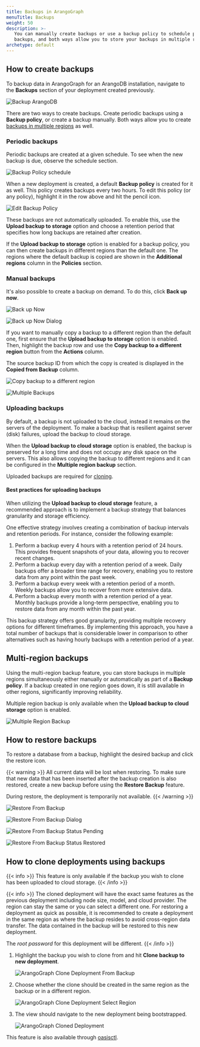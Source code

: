 ```yaml
---
title: Backups in ArangoGraph
menuTitle: Backups
weight: 50
description: >-
   You can manually create backups or use a backup policy to schedule periodic
   backups, and both ways allow you to store your backups in multiple regions simultaneously
archetype: default
---
```

## How to create backups

To backup data in ArangoGraph for an ArangoDB installation, navigate to the
**Backups** section of your deployment created previously.

![Backup ArangoDB](../../images/arangograph-backup-section.png)

There are two ways to create backups. Create periodic backups using a
**Backup policy**, or create a backup manually.
Both ways allow you to create [backups in multiple regions](#multi-region-backups)
as well.

### Periodic backups

Periodic backups are created at a given schedule. To see when the new backup is
due, observe the schedule section.

![Backup Policy schedule](../../images/arangograph-backup-policy-schedule.png)

When a new deployment is created, a default **Backup policy** is created for it
as well. This policy creates backups every two hours. To edit this policy
(or any policy), highlight it in the row above and hit the pencil icon.

![Edit Backup Policy](../../images/arangograph-edit-backup-policy.png)

These backups are not automatically uploaded. To enable this, use the
**Upload backup to storage** option and choose a retention period that
specifies how long backups are retained after creation. 

If the **Upload backup to storage** option is enabled for a backup policy,
you can then create backups in different regions than the default one.
The regions where the default backup is copied are shown in the
**Additional regions** column in the **Policies** section.

### Manual backups

It's also possible to create a backup on demand. To do this, click **Back up now**.

![Back up Now](../../images/arangograph-back-up-now.png)

![Back up Now Dialog](../../images/arangograph-back-up-now-dialog.png)

If you want to manually copy a backup to a different region than the default
one, first ensure that the **Upload backup to storage** option is enabled.
Then, highlight the backup row and use the
**Copy backup to a different region** button from the **Actions** column. 

The source backup ID from
which the copy is created is displayed in the **Copied from Backup** column.

![Copy backup to a different region](../../images/arangograph-copy-backup-different-region.png)

![Multiple Backups](../../images/arangograph-multiple-backups.png)

### Uploading backups

By default, a backup is not uploaded to the cloud, instead it remains on the
servers of the deployment. To make a backup that is resilient against server
(disk) failures, upload the backup to cloud storage. 

When the **Upload backup to cloud storage** option is enabled, the backup is
preserved for a long time and does not occupy any disk space on the servers.
This also allows copying the backup to different regions and it can be
configured in the **Multiple region backup** section.

Uploaded backups are
required for [cloning](#how-to-clone-deployments-using-backups).

#### Best practices for uploading backups

When utilizing the **Upload backup to cloud storage** feature, a recommended
approach is to implement a backup strategy that balances granularity and storage
efficiency.

One effective strategy involves creating a combination of backup intervals and
retention periods. For instance, consider the following example:

1. Perform a backup every 4 hours with a retention period of 24 hours. This
   provides frequent snapshots of your data, allowing you to recover recent
   changes.
2. Perform a backup every day with a retention period of a week. Daily backups
   offer a broader time range for recovery, enabling you to restore data from
   any point within the past week.
3. Perform a backup every week with a retention period of a month. Weekly
   backups allow you to recover from more extensive data.
4. Perform a backup every month with a retention period of a year. Monthly 
   backups provide a long-term perspective, enabling you to restore data from
   any month within the past year.

This backup strategy offers good granularity, providing multiple recovery
options for different timeframes. By implementing this approach, you have a 
total number of backups that is considerable lower in comparison to other
alternatives such as having hourly backups with a retention period of a year.

## Multi-region backups

Using the multi-region backup feature, you can store backups in multiple regions
simultaneously either manually or automatically as part of a **Backup policy**.
If a backup created in one region goes down, it is still available in other
regions, significantly improving reliability. 

Multiple region backup is only available when the
**Upload backup to cloud storage** option is enabled.

![Multiple Region Backup](../../images/arangograph-multi-region-backup.png)

## How to restore backups

To restore a database from a backup, highlight the desired backup and click the restore icon.

{{< warning >}}
All current data will be lost when restoring. To make sure that new data that
has been inserted after the backup creation is also restored, create a new 
backup before using the **Restore Backup** feature. 

During restore, the deployment is temporarily not available.
{{< /warning >}}

![Restore From Backup](../../images/arangograph-restore-from-backup.png)

![Restore From Backup Dialog](../../images/arangograph-restore-from-backup-dialog.png)

![Restore From Backup Status Pending](../../images/arangograph-restore-from-backup-status-pending.png)

![Restore From Backup Status Restored](../../images/arangograph-restore-from-backup-status-restored.png)

## How to clone deployments using backups

{{< info >}}
This feature is only available if the backup you wish to clone has been
uploaded to cloud storage.
{{< /info >}}

{{< info >}}
The cloned deployment will have the exact same features as the previous
deployment including node size, model, and cloud provider. The region
can stay the same or you can select a different one.
For restoring a deployment as quick as possible, it is recommended to create a
deployment in the same region as where the backup resides to avoid cross-region
data transfer.
The data contained in the backup will be restored to this new deployment.

The *root password* for this deployment will be different.
{{< /info >}}

1. Highlight the backup you wish to clone from and hit **Clone backup to new deployment**.

   ![ArangoGraph Clone Deployment From Backup](../../images/arangograph-clone-deployment-from-backup.png)

2. Choose whether the clone should be created in the same region as the backup or in a
   different region.

   ![ArangoGraph Clone Deployment Select Region](../../images/arangograph-clone-select-region.png) 

3. The view should navigate to the new deployment being bootstrapped.

   ![ArangoGraph Cloned Deployment](../../images/arangograph-cloned-deployment.png)

This feature is also available through [oasisctl](oasisctl/_index.md).
